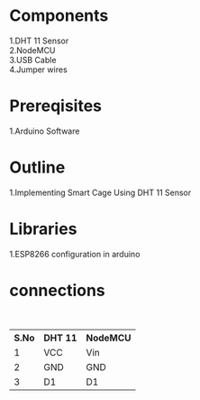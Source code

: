 # Components
1.DHT 11 Sensor<br>
2.NodeMCU<br>
3.USB Cable<br>
4.Jumper wires<br>

# Prereqisites
1.Arduino Software<br>


# Outline
1.Implementing Smart Cage Using DHT 11 Sensor


# Libraries
1.ESP8266 configuration in arduino<br>

# connections
<table>
  <tr>
    <th>S.No</th>
    <th>DHT 11</th>
    <th>NodeMCU</th>
  </tr>
  <tr>
    <td>1</td>
    <td>VCC</td>
    <td>Vin</td>
  </tr>
  <tr>
    <td>2</td>
    <td>GND</td>
    <td>GND</td>
  </tr>
  <tr>
    <td>3</td>
    <td>D1</td>
    <td>D1</td>
  </tr>
  </table>
